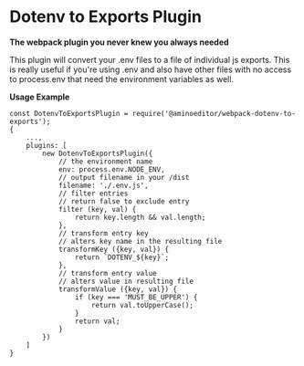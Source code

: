 # Dotenv to Exports Plugin
**The webpack plugin you never knew you always needed**

This plugin will convert your .env files to a file of individual js exports. This is really useful if you're using .env and also have other files with no access to process.env that need the environment variables as well.

**Usage Example**
```
const DotenvToExportsPlugin = require('@aminoeditor/webpack-dotenv-to-exports');
{
	...,
	plugins: [
		new DotenvToExportsPlugin({
			// the environment name
			env: process.env.NODE_ENV,
			// output filename in your /dist
			filename: './.env.js',
			// filter entries
			// return false to exclude entry
			filter (key, val) {
				return key.length && val.length;
			},
			// transform entry key
			// alters key name in the resulting file
			transformKey ({key, val}) {
				return `DOTENV_${key}`;
			},
			// transform entry value
			// alters value in resulting file
			transformValue ({key, val}) {
				if (key === 'MUST_BE_UPPER') {
					return val.toUpperCase();
				}
				return val;
			}
		})
	]
}
```
